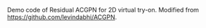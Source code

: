Demo code of Residual ACGPN for 2D virtual try-on. Modified from https://github.com/levindabhi/ACGPN.
